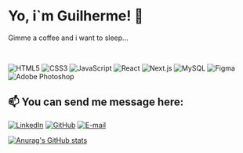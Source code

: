 # Yo, i`m Guilherme! 👋

Gimme a coffee and i want to sleep...

<br>

![HTML5](https://img.shields.io/badge/HTML5-E34F26?style=for-the-badge&logo=html5&logoColor=white)
![CSS3](https://img.shields.io/badge/CSS3-1572B6?style=for-the-badge&logo=css3&logoColor=white)
![JavaScript](https://img.shields.io/badge/JavaScript-F7DF1E?style=for-the-badge&logo=javascript&logoColor=black)
![React](https://img.shields.io/badge/React-20232A?style=for-the-badge&logo=react&logoColor=61DAFB)
![Next.js](https://img.shields.io/badge/Next.js-000000?style=for-the-badge&logo=nextdotjs&logoColor=white)
![MySQL](https://img.shields.io/badge/MySQL-4479A1?style=for-the-badge&logo=mysql&logoColor=white)
![Figma](https://img.shields.io/badge/Figma-F24E1E?style=for-the-badge&logo=figma&logoColor=white)
![Adobe Photoshop](https://img.shields.io/badge/Adobe%20Photoshop-31A8FF?style=for-the-badge&logo=Adobe%20Photoshop&logoColor=black)


## 📫 You can send me message here:

[![LinkedIn](https://img.shields.io/badge/LinkedIn-0077B5?style=for-the-badge&logo=linkedin&logoColor=white)](https://www.linkedin.com/in/guilherme-medeiros-6275901a2/)
[![GitHub](https://img.shields.io/badge/GitHub-181717?style=for-the-badge&logo=github&logoColor=white)](https://github.com/Guiga00)
[![E-mail](https://img.shields.io/badge/Email-D14836?style=for-the-badge&logo=gmail&logoColor=white)](mailto:guilhermemedeiros01844@gmail.com)
<br>

[![Anurag's GitHub stats](https://github-readme-stats.vercel.app/api?username=guiga00)](https://github.com/anuraghazra/github-readme-stats)

</div>
